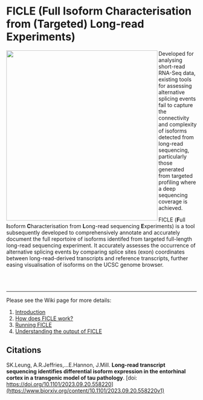 # FICLE (Full Isoform Characterisation from (Targeted) Long-read Experiments)

<img align="left" src="https://github.com/SziKayLeung/FICLE/assets/33493350/c998696c-6820-4b36-950f-603cbe2b93e3" width="400" height="450">

Developed for analysing short-read RNA-Seq data, existing tools for assessing alternative splicing events fail to capture the connectivity and complexity of isoforms detected from long-read sequencing, particularly those generated from targeted profiling where a deep sequencing coverage is achieved.

FICLE (**F**ull **I**soform **C**haracterisation from **L**ong-read sequencing **E**xperiments) is a tool subsequently developed to comprehensively annotate and accurately document the full reportoire of isoforms identifed from targeted full-length long-read sequencing experiment. It accurately assesses the occurrence of alternative splicing events by comparing splice sites (exon) coordinates between long-read-derived transcripts and reference transcripts, further easing visualisation of isoforms on the UCSC genome browser. 

<br><br>
___________

Please see the Wiki page for more details:
1. [Introduction](https://github.com/SziKayLeung/FICLE/wiki/Introduction)
2. [How does FICLE work?](https://github.com/SziKayLeung/FICLE/wiki/How-does-FICLE-work%3F)
3. [Running FICLE](https://github.com/SziKayLeung/FICLE/wiki/Running-FICLE)
4. [Understanding the output of FICLE](https://github.com/SziKayLeung/FICLE/wiki/FICLE-output)

## Citations
SK.Leung, A.R.Jeffries,...E.Hannon, J.Mill. **Long-read transcript sequencing identifies differential isoform expression in the entorhinal cortex in a transgenic model of tau pathology**.
[doi: https://doi.org/10.1101/2023.09.20.558220](https://www.biorxiv.org/content/10.1101/2023.09.20.558220v1) 
